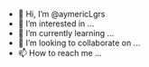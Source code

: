 - 👋 Hi, I’m @aymericLgrs
- 👀 I’m interested in ...
- 🌱 I’m currently learning ...
- 💞️ I’m looking to collaborate on ...
- 📫 How to reach me ...

<!---
aymericLgrs/aymericLgrs is a ✨ special ✨ repository because its `README.md` (this file) appears on your GitHub profile.
You can click the Preview link to take a look at your changes.
--->
